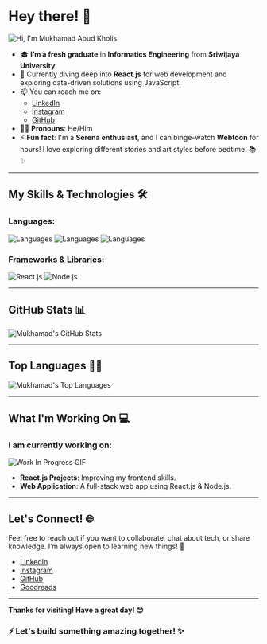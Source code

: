 # Hey there! 👋

![Hi, I'm Mukhamad Abud Kholis](https://your-image-url.com) 

- 🎓 **I’m a fresh graduate** in **Informatics Engineering** from **Sriwijaya University**.
- 🚀 Currently diving deep into **React.js** for web development and exploring data-driven solutions using JavaScript.
- 📫 You can reach me on:
  - [LinkedIn](https://www.linkedin.com/in/yourusername)
  - [Instagram](https://www.instagram.com/zulfikrianwaar)
  - [GitHub](https://github.com/yourusername)
- 🧑‍💻 **Pronouns**: He/Him
- ⚡ **Fun fact**: I'm a **Serena enthusiast**, and I can binge-watch **Webtoon** for hours! I love exploring different stories and art styles before bedtime. 📚✨

---

## My Skills & Technologies 🛠️

### Languages:
![Languages](https://img.shields.io/badge/JavaScript-222222?style=flat&logo=javascript&logoColor=F7DF1E)
![Languages](https://img.shields.io/badge/PHP-222222?style=flat&logo=php&logoColor=777BB4)
![Languages](https://img.shields.io/badge/Python-222222?style=flat&logo=python&logoColor=3776AB)

### Frameworks & Libraries:
![React.js](https://img.shields.io/badge/React.js-222222?style=flat&logo=react&logoColor=61DAFB)
![Node.js](https://img.shields.io/badge/Node.js-222222?style=flat&logo=node.js&logoColor=68A063)

---

## GitHub Stats 📊

![Mukhamad's GitHub Stats](https://github-readme-stats.vercel.app/api?username=ZulAnwar76&show_icons=true&hide_title=true&count_private=true&hide=prs&theme=radical)

---

## Top Languages 👨‍💻

![Mukhamad's Top Languages](https://github-readme-stats.vercel.app/api/top-langs/?username=ZulAnwar76&theme=radical&layout=compact)

---

## What I'm Working On 💻

### I am currently working on:
![Work In Progress GIF](https://media.giphy.com/media/3o7abIKNE6F5qTY5pS/giphy.gif)

- **React.js Projects**: Improving my frontend skills.
- **Web Application**: A full-stack web app using React.js & Node.js.

---

## Let's Connect! 🌐

Feel free to reach out if you want to collaborate, chat about tech, or share knowledge. I’m always open to learning new things! 🙌

- [LinkedIn](https://www.linkedin.com/in/yourusername)
- [Instagram](https://www.instagram.com/yourusername)
- [GitHub](https://github.com/yourusername)
- [Goodreads](https://www.goodreads.com/yourusername)

---

**Thanks for visiting! Have a great day! 😊**

### ⚡ Let's build something amazing together! ✨
